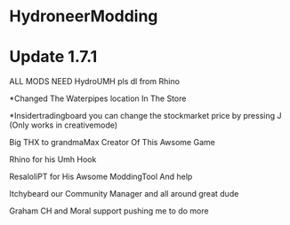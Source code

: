 # HydroneerModding

# Update 1.7.1
ALL MODS NEED HydroUMH pls dl from Rhino

*Changed The Waterpipes location In The Store

*Insidertradingboard you can change the stockmarket price by pressing J (Only works in creativemode)


Big THX to grandmaMax Creator Of This Awsome Game

Rhino for his Umh Hook 

ResaloliPT for His Awsome ModdingTool And help 

Itchybeard our Community Manager and all around great dude 

Graham CH and Moral support pushing me to do more